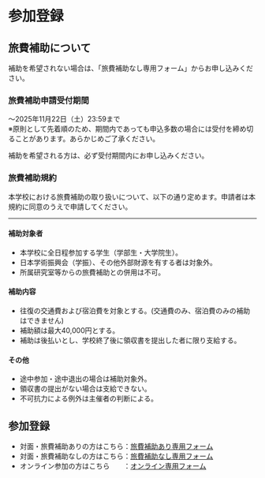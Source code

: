 # 参加登録

## 旅費補助について
補助を希望されない場合は、「旅費補助なし専用フォーム」からお申し込みください。

### 旅費補助申請受付期間
〜2025年11月22日（土）23:59まで  
※原則として先着順のため、期間内であっても申込多数の場合には受付を締め切ることがあります。あらかじめご了承ください。

補助を希望される方は、必ず受付期間内にお申し込みください。

### 旅費補助規約
本学校における旅費補助の取り扱いについて、以下の通り定めます。申請者は本規約に同意のうえで申請してください。

---
#### 補助対象者
- 本学校に全日程参加する学生（学部生・大学院生）。
- 日本学術振興会（学振）、その他外部財源を有する者は対象外。
- 所属研究室等からの旅費補助との併用は不可。

#### 補助内容
- 往復の交通費および宿泊費を対象とする。(交通費のみ、宿泊費のみの補助はできません)
- 補助額は最大40,000円とする。
- 補助は後払いとし、学校終了後に領収書を提出した者に限り支給する。

#### その他
- 途中参加・途中退出の場合は補助対象外。
- 領収書の提出がない場合は支給できない。
- 不可抗力による例外は主催者の判断による。

## 参加登録

- 対面・旅費補助ありの方はこちら：[旅費補助あり専用フォーム](https://forms.gle/aAY2NtLjEe6EqXSd9 )
- 対面・旅費補助なしの方はこちら：[旅費補助なし専用フォーム](https://forms.gle/fHdbD1T8syMgAqybA)
- オンライン参加の方はこちら　　：[オンライン専用フォーム](https://forms.gle/5mNvLMY6EiCzFKdU8)
